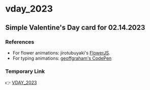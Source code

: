 # vday_2023
## Simple Valentine's Day card for 02.14.2023
### References
- For flower animations: jirotubuyaki's [FlowerJS](https://github.com/jirotubuyaki/FlowerJS).
- For typing animations: [geoffgraham's CodePen](https://codepen.io/geoffgraham/pen/jrWwWM)
### Temporary Link
👉 [VDAY_2023](https://sagerg.github.io/vday_2023/app/app.html)
